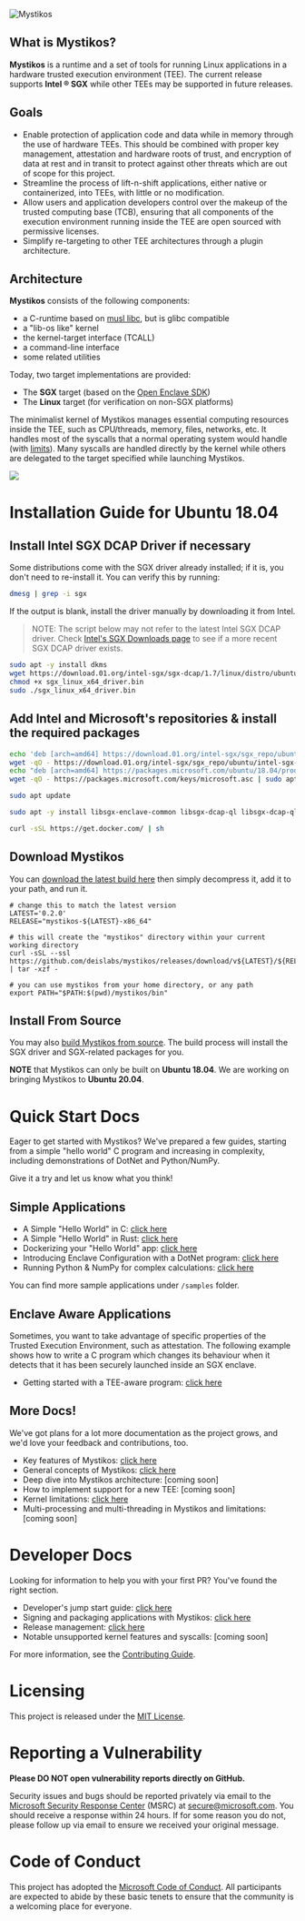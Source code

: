 ![Mystikos](./art/light/logo-horizontal/logo-horizontal.png)

## What is Mystikos?
**Mystikos** is a runtime and a set of tools for running Linux applications
in a hardware trusted
execution environment (TEE). The current release supports **Intel &reg; SGX**
while other TEEs may be supported in future releases.

## Goals

- Enable protection of application code and data while in memory through the
  use of hardware TEEs. This should be combined with proper key management,
  attestation and hardware roots of trust, and encryption of data at rest and
  in transit to protect against other threats which are out of scope for this
  project.
- Streamline the process of lift-n-shift applications, either native or
  containerized, into TEEs, with little or no modification.
- Allow users and application developers control over the makeup of the trusted
  computing base (TCB), ensuring that all components of the execution environment
  running inside the TEE are open sourced with permissive licenses.
- Simplify re-targeting to other TEE architectures through a plugin
  architecture.

## Architecture

**Mystikos** consists of the following components:
- a C-runtime based on [musl libc](https://musl.libc.org), but is glibc compatible
- a "lib-os like" kernel
- the kernel-target interface (TCALL)
- a command-line interface
- some related utilities

Today, two target implementations are provided:
- The **SGX** target (based on the [Open Enclave
  SDK](https://github.com/openenclave/openenclave))
- The **Linux** target (for verification on non-SGX platforms)

The minimalist kernel of Mystikos manages essential computing resources
inside the TEE, such as CPU/threads, memory, files, networks, etc. It handles
most of the syscalls that a normal operating system would handle (with
[limits](doc/syscall-limitations.md)).  Many syscalls are handled directly by the
kernel while others are delegated to the target specified while launching
Mystikos.

![](./arch.png)


# Installation Guide for Ubuntu 18.04

## Install Intel SGX DCAP Driver if necessary

Some distributions come with the SGX driver already installed; if it is,
you don't need to re-install it. You can verify this by running:

```bash
dmesg | grep -i sgx
```

If the output is blank, install the driver manually by downloading it from Intel.

> NOTE: The script below may not refer to the latest Intel SGX DCAP driver.
> Check [Intel's SGX Downloads page](https://01.org/intel-software-guard-extensions/downloads)
> to see if a more recent SGX DCAP driver exists.

```bash
sudo apt -y install dkms
wget https://download.01.org/intel-sgx/sgx-dcap/1.7/linux/distro/ubuntu18.04-server/sgx_linux_x64_driver_1.35.bin -O sgx_linux_x64_driver.bin
chmod +x sgx_linux_x64_driver.bin
sudo ./sgx_linux_x64_driver.bin
```
## Add Intel and Microsoft's repositories & install the required packages

```bash
echo 'deb [arch=amd64] https://download.01.org/intel-sgx/sgx_repo/ubuntu bionic main' | sudo tee /etc/apt/sources.list.d/intel-sgx.list
wget -qO - https://download.01.org/intel-sgx/sgx_repo/ubuntu/intel-sgx-deb.key | sudo apt-key add -
echo "deb [arch=amd64] https://packages.microsoft.com/ubuntu/18.04/prod bionic main" | sudo tee /etc/apt/sources.list.d/msprod.list
wget -qO - https://packages.microsoft.com/keys/microsoft.asc | sudo apt-key add -

sudo apt update

sudo apt -y install libsgx-enclave-common libsgx-dcap-ql libsgx-dcap-ql-dev libsgx-quote-ex az-dcap-client libmbedtls-dev

curl -sSL https://get.docker.com/ | sh
```

## Download Mystikos

You can [download the latest build here](https://github.com/deislabs/mystikos/releases)
then simply decompress it, add it to your path, and run it.

```
# change this to match the latest version
LATEST='0.2.0'
RELEASE="mystikos-${LATEST}-x86_64"

# this will create the "mystikos" directory within your current working directory
curl -sSL --ssl https://github.com/deislabs/mystikos/releases/download/v${LATEST}/${RELEASE}.tar.gz | tar -xzf -

# you can use mystikos from your home directory, or any path
export PATH="$PATH:$(pwd)/mystikos/bin"
```

## Install From Source

You may also [build Mystikos from source](BUILDING.md). The build process
will install the SGX driver and SGX-related packages for you.

**NOTE** that Mystikos can only be built on **Ubuntu 18.04**. We are working
on bringing Mystikos to **Ubuntu 20.04**.


# Quick Start Docs

Eager to get started with Mystikos? We've prepared a few guides, starting from
a simple "hello world" C program and increasing in complexity, including
demonstrations of DotNet and Python/NumPy.

Give it a try and let us know what you think!

## Simple Applications

- A Simple "Hello World" in C: [click here](doc/user-getting-started-c.md)
- A Simple "Hello World" in Rust: [click here](doc/user-getting-started-rust.md)
- Dockerizing your "Hello World" app: [click
  here](doc/user-getting-started-docker-c++.md)
- Introducing Enclave Configuration with a DotNet program: [click
  here](doc/user-getting-started-docker-dotnet.md)
- Running Python & NumPy for complex calculations: [click
  here](doc/user-getting-started-docker-python.md)

You can find more sample applications under `/samples` folder.

## Enclave Aware Applications

Sometimes, you want to take advantage of specific properties of the Trusted
Execution Environment, such as attestation. The following example shows how to
write a C program which changes its behaviour when it detects that it has been
securely launched inside an SGX enclave.

- Getting started with a TEE-aware program: [click
  here](doc/user-getting-started-tee-aware.md)

## More Docs!

We've got plans for a lot more documentation as the project grows, and we'd
love your feedback and contributions, too.

- Key features of Mystikos: [click here](doc/key-features.md)
- General concepts of Mystikos: [click here](doc/user-getting-started.md)
- Deep dive into Mystikos architecture: [coming soon]
- How to implement support for a new TEE: [coming soon]
- Kernel limitations: [click here](doc/kernel-limitations.md)
- Multi-processing and multi-threading in Mystikos and limitations: [coming
  soon]


# Developer Docs

Looking for information to help you with your first PR? You've found the right
section.

- Developer's jump start guide: [click here](doc/dev-jumpstart.md)
- Signing and packaging applications with Mystikos: [click
  here](doc/sign-package.md)
- Release management: [click here](doc/releasing.md)
- Notable unsupported kernel features and syscalls: [coming soon]

For more information, see the [Contributing Guide](CONTRIBUTING.md).

# Licensing

This project is released under the [MIT License](LICENSE).

# Reporting a Vulnerability

**Please DO NOT open vulnerability reports directly on GitHub.**

Security issues and bugs should be reported privately via email to the
[Microsoft Security Response Center](https://www.microsoft.com/en-us/msrc)
(MSRC) at secure@microsoft.com. You should receive a response within 24 hours.
If for some reason you do not, please follow up via email to ensure we received
your original message.


# Code of Conduct

This project has adopted the
[Microsoft Code of Conduct](https://opensource.microsoft.com/codeofconduct/).
All participants are expected to abide by these basic tenets to ensure that the
community is a welcoming place for everyone.
